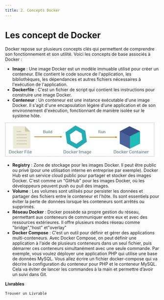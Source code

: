 ```yaml
---
title: 2. Concepts Docker
---
```


# Les concept de Docker 

Docker repose sur plusieurs concepts clés qui permettent de comprendre son
fonctionnement et son utilité. Voici les concepts de base associés à Docker :
-  **Image** : Une image Docker est un modèle immuable utilisé pour créer un
conteneur. Elle contient le code source de l'application, les bibliothèques, les
dépendances et autres fichiers nécessaires à l'exécution de l'application.
- **Dockerfile** : C'est un fichier de script qui contient les instructions pour
construire une image Docker.
- **Conteneur** : Un conteneur est une instance exécutable d'une image Docker. Il
s'agit d'une encapsulation légère d'une application et de son environnement
d'exécution, fonctionnant de manière isolée sur le système hôte.

![](./docker_explains.png)

- **Registry** : Zone de stockage pour les images Docker. Il peut être public ou privé
(pour une utilisation interne en entreprise par exemple). Docker Hub est un
service cloud public pour partager et stocker des images Docker. C'est comme
un "GitHub" pour les images Docker, où les développeurs peuvent push ou pull
des images.
- **Volume** : Les volumes sont utilisés pour persister les données et partager des
fichiers entre le conteneur et l'hôte. Ils sont essentiels pour éviter la perte de
données lorsque les conteneurs sont arrêtés ou supprimés.
- **Réseau Docker** : Docker possède sa propre gestion du réseau, permettant aux
conteneurs de communiquer entre eux et avec des ressources extérieures. Il
offre plusieurs modes réseau comme "bridge","host" et"overlay"
- **Docker Compose** : C'est un outil pour définir et gérer des applications
multi-conteneurs. Avec Docker Compose, on peut définir une application à
l'aide de plusieurs conteneurs dans un seul fichier, puis démarrer ces conteneurs
simultanément avec une seule commande. Par exemple, vous voulez déployer
une application PHP qui utilise une base de données MySQL. Vous allez écrire
un fichier docker-compose qui va décrire la configuration du conteneur pour
PHP et le conteneur MySQL. Cela va éviter de lancer les commandes à la main
et permettre d’avoir un suivi dans Git.

**Livrables**
    
    Trouver un Livrable